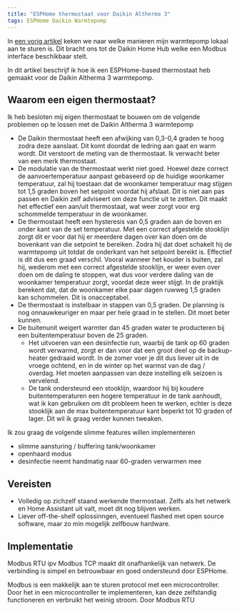 ```yaml
---
title: "ESPHome thermostaat voor Daikin Altherma 3"
tags: ESPHome Daikin Warmtepomp
---
```


In [een vorig artikel](/daikin-altherma-3-lokaal-aansturen) keken we naar welke manieren mijn warmtepomp lokaal aan te sturen is. Dit bracht ons tot de Daikin Home Hub welke een Modbus interface beschikbaar stelt.

In dit artikel beschrijf ik hoe ik een ESPHome-based thermostaat heb gemaakt voor de Daikin Altherma 3 warmtepomp.

## Waarom een eigen thermostaat?

Ik heb besloten mij eigen thermostaat te bouwen om de volgende problemen op te lossen met de Daikin Altherma 3 warmtepomp

- De Daikin thermostaat heeft een afwijking van 0,3-0,4 graden te hoog zodra deze aanslaat. Dit komt doordat de ledring aan gaat en warm wordt. Dit verstoort de meting van de thermostaat. Ik verwacht beter van een merk thermostaat.
- De modulatie van de thermostaat werkt niet goed. Hoewel deze correct de aanvoertemperatuur aanpast gebaseerd op de huidige woonkamer temperatuur, zal hij toestaan dat de woonkamer temperatuur mag stijgen tot 1,5 graden boven het setpoint voordat hij afslaat. Dit is niet aan pas passen en Daikin zelf adviseert om deze functie uit te zetten. Dit maakt het effectief een aan/uit thermostaat, wat weer zorgt voor erg schommelde temperatuur in de woonkamer.
- De thermostaat heeft een hysteresis van 0,5 graden aan de boven en onder kant van de set temperatuur. Met een correct afgestelde stooklijn zorgt dit er voor dat hij er meerdere dagen over kan doen om de bovenkant van die setpoint te bereiken. Zodra hij dat doet schakelt hij de warmtepomp uit totdat de onderkant van het setpoint bereikt is. Effectief is dit dus een graad verschil. Vooral wanneer het kouder is buiten, zal hij, wederom met een correct afgestelde stooklijn, er weer even over doen om de daling te stoppen, wat dus voor verdere daling van de woonkamer temperatuur zorgt, voordat deze weer stijgt. In de praktijk berekent dat, dat de woonkamer elke paar dagen ruwweg 1,5 graden kan schommelen. Dit is onacceptabel.
- De thermostaat is instelbaar in stappen van 0,5 graden. De planning is nog onnauwkeuriger en maar per hele graad in te stellen. Dit moet beter kunnen.
- De buitenunit weigert warmter dan 45 graden water te producteren bij een buitentemperatuur boven de 25 graden. 
  - Het uitvoeren van een desinfectie run, waarbij de tank op 60 graden wordt verwarmd, zorgt er dan voor dat een groot deel op de backup-heater gedraaid wordt. In de zomer voer je dit dus liever uit in de vroege ochtend, en in de winter op het warmst van de dag / overdag. Het moeten aanpassen van deze instelling elk seizoen is vervelend.
  - De tank ondersteund een stooklijn, waardoor hij bij koudere buitentemperaturen een hogere temperatuur in de tank aanhoudt, wat ik kan gebruiken om dit probleem heen te werken, echter is deze stooklijk aan de max buitentemperatuur kant beperkt tot 10 graden of lager. Dit wil ik graag verder kunnen tweaken.

Ik zou graag de volgende slimme features willen implementeren

- slimme aansturing / buffering tank/woonkamer
- openhaard modus
- desinfectie neemt handmatig naar 60-graden verwarmen mee

## Vereisten

- Volledig op zichzelf staand werkende thermostaat. Zelfs als het netwerk en Home Assistant uit valt, moet dit nog blijven werken.
- Liever off-the-shelf oplossinngen, eventueel flashed met open source software, maar zo min mogelijk zelfbouw hardware.

## Implementatie

Modbus RTU ipv Modbus TCP maakt dit onafhankelijk van netwerk. De verbinding is simpel en betrouwbaar en goed ondersteund door ESPHome.



Modbus is een makkelijk aan te sturen protocol met een microcontroller. Door het in een microcontroller te implementeren, kan deze zelfstandig functioneren en verbruikt het weinig stroom. Door Modbus RTU 